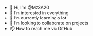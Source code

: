 - 👋 Hi, I’m @M23A20
- 👀 I’m interested in everything 
- 🌱 I’m currently learning a lot 
- 💞️ I’m looking to collaborate on projects 
- 📫 How to reach me via GitHub 

<!---
M23A20/M23A20 is a ✨ special ✨ repository because its `README.md` (this file) appears on your GitHub profile.
You can click the Preview link to take a look at your changes.
--->
